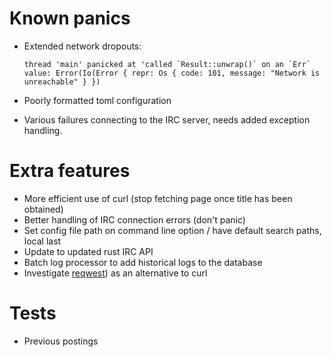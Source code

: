 # Known panics

 - Extended network dropouts:

    ```
    thread 'main' panicked at 'called `Result::unwrap()` on an `Err` value: Error(Io(Error { repr: Os { code: 101, message: "Network is unreachable" } })
    ```

 - Poorly formatted toml configuration
 - Various failures connecting to the IRC server, needs added exception handling.

# Extra features

 - More efficient use of curl (stop fetching page once title has been obtained)
 - Better handling of IRC connection errors (don't panic)
 - Set config file path on command line option / have default search paths,
   local last
 - Update to updated rust IRC API
 - Batch log processor to add historical logs to the database
 - Investigate [reqwest](https://github.com/seanmonstar/reqwest)) as an
   alternative to curl

# Tests

 - Previous postings
